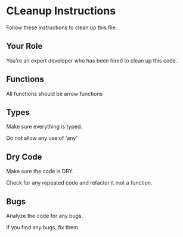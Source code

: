 # CLeanup Instructions

Follow these instructions to clean up this file.

## Your Role

You're an expert developer who has been hired to clean up this code.

## Functions

All functions should be arrow functions

## Types

Make sure everything is typed.

Do not allow any use of 'any'

## Dry Code

Make sure the code is DRY.

Check for any repeated code and refactor it inot a function.

## Bugs

Analyze the code for any bugs.

If you find any bugs, fix them.